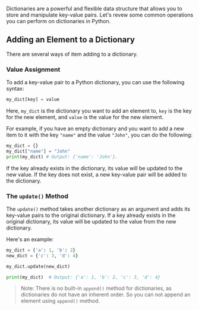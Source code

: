 Dictionaries are a powerful and flexible data structure that allows you to store and manipulate key-value pairs. Let's revew some common operations you can perform on dictionaries in Python.

## Adding an Element to a Dictionary

There are several ways of item adding to a dictionary.

### Value Assignment

To add a key-value pair to a Python dictionary, you can use the following syntax:

```python
my_dict[key] = value
```

Here, `my_dict` is the dictionary you want to add an element to, `key` is the key for the new element, and `value` is the value for the new element.

For example, if you have an empty dictionary and you want to add a new item to it with the key `"name"` and the value `"John"`, you can do the following:

```python
my_dict = {}
my_dict["name"] = "John"
print(my_dict) # Output: {'name': 'John'}.
```

If the key already exists in the dictionary, its value will be updated to the new value. If the key does not exist, a new key-value pair will be added to the dictionary.

### The `update()` Method

The `update()` method takes another dictionary as an argument and adds its key-value pairs to the original dictionary. If a key already exists in the original dictionary, its value will be updated to the value from the new dictionary.

Here's an example:

```python
my_dict = {'a': 1, 'b': 2}
new_dict = {'c': 3, 'd': 4}

my_dict.update(new_dict)

print(my_dict)  # Output: {'a': 1, 'b': 2, 'c': 3, 'd': 4}
```

> Note: There is no built-in `append()` method for dictionaries, as dictionaries do not have an inherent order. So you can not append an element using `append()` method.

